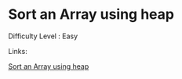 # Sort an Array using heap

Difficulty Level : Easy

Links:

[Sort an Array using heap](https://www.naukri.com/code360/problems/heap-sort_1262153?topList=love-babbar-dsa-sheet-problems&utm_source=website&utm_medium=affiliate&utm_campaign=450dsatracker)
